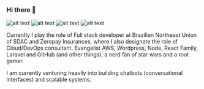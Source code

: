 ### Hi there 👋



![alt text](https://img.shields.io/badge/-@meirinaldojunior-220c5a?style=flat-square&logo=Instagram&logoColor=white&link=https://instagram.com/meirinaldojunior/ "badge instagram") ![alt text](https://img.shields.io/badge/-@meirinaldojr-220c5a?style=flat-square&logo=Twitter&logoColor=white&link=https://twitter.com/MeirinaldoJr "badge twitter") ![alt text](https://img.shields.io/badge/-Meirinaldo%20Junior-220c5a?style=flat-square&logo=Linkedin&logoColor=white&link=https://www.linkedin.com/in/meirinaldojunior/ "badge linkedin") ![alt text](https://img.shields.io/badge/-meirinaldo.junior0@gmail.com-220c5a?style=flat-square&logo=Gmail&logoColor=white&link=mailto:meirinaldo.junior0@gmail.com "badge email")

Currently I play the role of Full stack developer at Brazilian Northeast Union of SDAC and Zeropay Insurances, where I also designate the role of Cloud/DevOps consultant. Evangelist AWS, Wordpress, Node, React Family, Laravel and GitHub (and other things), a nerd fan of star wars and a root gamer.

I am currently venturing heavily into building chatbots (conversational interfaces) and scalable systems.
